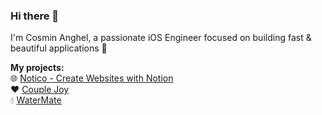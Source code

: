 ### Hi there 👋

I'm Cosmin Anghel, a passionate iOS Engineer focused on building fast & beautiful applications 🚀

**My projects:**  
🌐 [Notico - Create Websites with Notion](https://notico.app/?ref=github-profile)  
❤️ [Couple Joy](https://apps.apple.com/us/app/couple-joy-journal-memories/id1624758651?l=en)  
💧 [WaterMate](https://apps.apple.com/gb/app/id1535045825?platform=iphone)  
